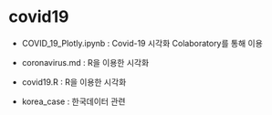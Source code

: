 # covid19

* COVID_19_Plotly.ipynb	: Covid-19 시각화 Colaboratory를 통해 이용

* coronavirus.md	: R을 이용한 시각화
* covid19.R	: R을 이용한 시각화
* korea_case : 한국데이터 관련
